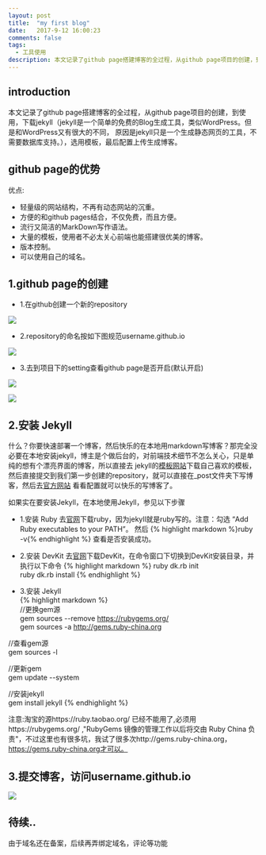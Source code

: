 ```yaml
---
layout: post
title:  "my first blog"
date:   2017-9-12 16:00:23
comments: false
tags:
  - 工具使用
description: 本文记录了github page搭建博客的全过程，从github page项目的创建，到使用，下载jekyll（jekyll是一个简单的免费的Blog生成工具，类似WordPress。但是和WordPress又有很大的不同，原因是jekyll只是一个生成静态网页的工具，不需要数据库
---
```

## introduction

本文记录了github page搭建博客的全过程，从github page项目的创建，到使用，下载jekyll（jekyll是一个简单的免费的Blog生成工具，类似WordPress。但是和WordPress又有很大的不同，
原因是jekyll只是一个生成静态网页的工具，不需要数据库支持。），选用模板，最后配置上传生成博客。

## github page的优势
优点:
* 轻量级的网站结构，不再有动态网站的沉重。
* 方便的和github pages结合，不仅免费，而且方便。
* 流行又简洁的MarkDown写作语法。
* 大量的模板，使用者不必太关心前端也能搭建很优美的博客。
* 版本控制。
* 可以使用自己的域名。

## 1.github page的创建
- 1.在github创建一个新的repository

![](https://bo07997.github.io/myBlog/styles/images/Blog/firstBlog/1.jpg)  

- 2.repository的命名按如下图规范username.github.io

![](https://bo07997.github.io/myBlog/styles/images/Blog/firstBlog/2.jpg)  

- 3.去到项目下的setting查看github page是否开启(默认开启)

![](https://bo07997.github.io/myBlog/styles/images/Blog/firstBlog/3.jpg)  

![](https://bo07997.github.io/myBlog/styles/images/Blog/firstBlog/4.jpg)  

## 2.安装 Jekyll

什么？你要快速部署一个博客，然后快乐的在本地用markdown写博客？那完全没必要在本地安装jekyll，博主是个做后台的，对前端技术细节不怎么关心，只是单纯的想有个漂亮界面的博客，所以直接去
jekyll的[模板网站](http://jekyllthemes.org/)下载自己喜欢的模板，然后直接提交到我们第一步创建的repository，就可以直接在_post文件夹下写博客，然后去[官方网站](http://jekyll.com.cn/)
看看配置就可以快乐的写博客了。

如果实在要安装Jekyll，在本地使用Jekyll，参见以下步骤
- 1.安装 Ruby
去[官网](http://rubyinstaller.org/downloads/)下载ruby，因为jekyll就是ruby写的。注意：勾选 “Add Ruby executables to your PATH”。
然后 {% highlight markdown %}ruby -v{% endhighlight %} 查看是否安装成功。

- 2.安装 DevKit
去[官网](http://rubyinstaller.org/downloads/)下载DevKit，在命令窗口下切换到DevKit安装目录，并执行以下命令
{% highlight markdown %}
ruby dk.rb init  
ruby dk.rb install
{% endhighlight %} 

- 3.安装 Jekyll  
{% highlight markdown %}  
//更换gem源  
gem sources --remove https://rubygems.org/  
gem sources -a http://gems.ruby-china.org  
	
//查看gem源  
gem sources -l  
	
//更新gem  
gem update --system 
	
//安装jekyll  
gem install jekyll
{% endhighlight %} 
 
注意:淘宝的源https://ruby.taobao.org/ 已经不能用了,必须用https://rubygems.org/  ,"RubyGems 镜像的管理工作以后将交由 Ruby China 负责"，不过这里也有很多坑，我试了很多次http://gems.ruby-china.org，https://gems.ruby-china.org才可以。

## 3.提交博客，访问username.github.io

![](https://bo07997.github.io/myBlog/styles/images/Blog/firstBlog/5.jpg)  

## 待续..

由于域名还在备案，后续再弄绑定域名，评论等功能
